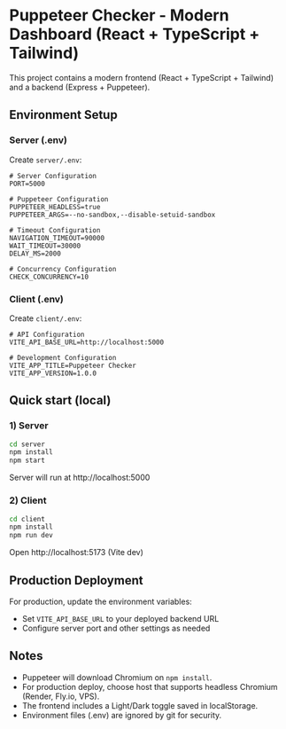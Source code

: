 # Puppeteer Checker - Modern Dashboard (React + TypeScript + Tailwind)

This project contains a modern frontend (React + TypeScript + Tailwind) and a backend (Express + Puppeteer).

## Environment Setup

### Server (.env)
Create `server/.env`:
```env
# Server Configuration
PORT=5000

# Puppeteer Configuration
PUPPETEER_HEADLESS=true
PUPPETEER_ARGS=--no-sandbox,--disable-setuid-sandbox

# Timeout Configuration
NAVIGATION_TIMEOUT=90000
WAIT_TIMEOUT=30000
DELAY_MS=2000

# Concurrency Configuration
CHECK_CONCURRENCY=10
```

### Client (.env)
Create `client/.env`:
```env
# API Configuration
VITE_API_BASE_URL=http://localhost:5000

# Development Configuration
VITE_APP_TITLE=Puppeteer Checker
VITE_APP_VERSION=1.0.0
```

## Quick start (local)

### 1) Server
```bash
cd server
npm install
npm start
```
Server will run at http://localhost:5000

### 2) Client
```bash
cd client
npm install
npm run dev
```
Open http://localhost:5173 (Vite dev)

## Production Deployment

For production, update the environment variables:
- Set `VITE_API_BASE_URL` to your deployed backend URL
- Configure server port and other settings as needed

## Notes
- Puppeteer will download Chromium on `npm install`.
- For production deploy, choose host that supports headless Chromium (Render, Fly.io, VPS).
- The frontend includes a Light/Dark toggle saved in localStorage.
- Environment files (.env) are ignored by git for security.
